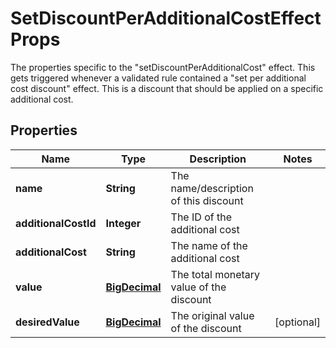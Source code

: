

# SetDiscountPerAdditionalCostEffectProps

The properties specific to the \"setDiscountPerAdditionalCost\" effect. This gets triggered whenever a validated rule contained a \"set per additional cost discount\" effect. This is a discount that should be applied on a specific additional cost.
## Properties

Name | Type | Description | Notes
------------ | ------------- | ------------- | -------------
**name** | **String** | The name/description of this discount | 
**additionalCostId** | **Integer** | The ID of the additional cost | 
**additionalCost** | **String** | The name of the additional cost | 
**value** | [**BigDecimal**](BigDecimal.md) | The total monetary value of the discount | 
**desiredValue** | [**BigDecimal**](BigDecimal.md) | The original value of the discount |  [optional]



